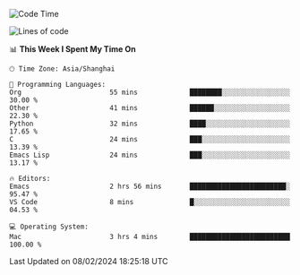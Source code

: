 <!--START_SECTION:waka-->
![Code Time](http://img.shields.io/badge/Code%20Time-1%2C792%20hrs%204%20mins-blue)

![Lines of code](https://img.shields.io/badge/From%20Hello%20World%20I%27ve%20Written-288.0%20thousand%20lines%20of%20code-blue)

📊 **This Week I Spent My Time On** 

```text
🕑︎ Time Zone: Asia/Shanghai

💬 Programming Languages: 
Org                      55 mins             ████████░░░░░░░░░░░░░░░░░   30.00 % 
Other                    41 mins             ██████░░░░░░░░░░░░░░░░░░░   22.30 % 
Python                   32 mins             ████░░░░░░░░░░░░░░░░░░░░░   17.65 % 
C                        24 mins             ███░░░░░░░░░░░░░░░░░░░░░░   13.39 % 
Emacs Lisp               24 mins             ███░░░░░░░░░░░░░░░░░░░░░░   13.17 % 

🔥 Editors: 
Emacs                    2 hrs 56 mins       ████████████████████████░   95.47 % 
VS Code                  8 mins              █░░░░░░░░░░░░░░░░░░░░░░░░   04.53 % 

💻 Operating System: 
Mac                      3 hrs 4 mins        █████████████████████████   100.00 % 
```


 Last Updated on 08/02/2024 18:25:18 UTC
<!--END_SECTION:waka-->

